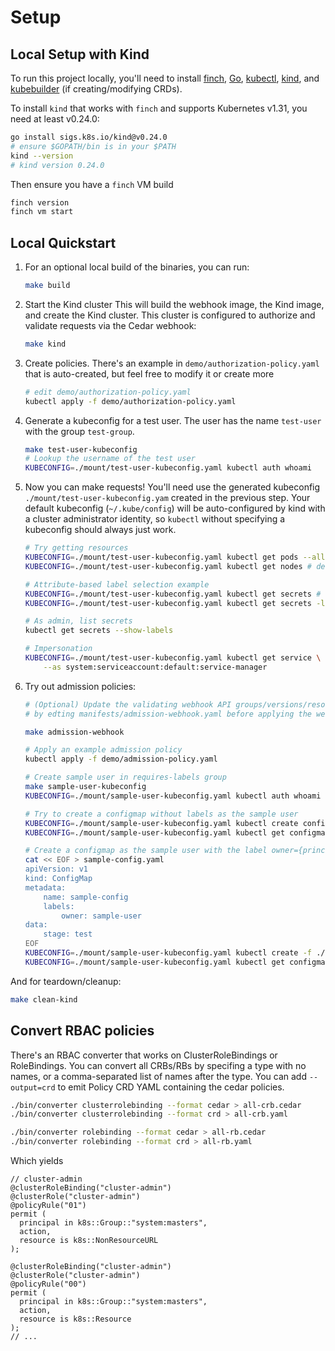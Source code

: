 # Setup

## Local Setup with Kind

To run this project locally, you'll need to install [finch][finch], [Go][go], [kubectl][kubectl], [kind][kind], and [kubebuilder][kubebuilder] (if creating/modifying CRDs).

[finch]: https://github.com/runfinch/finch
[go]: https://go.dev/dl
[kubectl]: https://kubernetes.io/docs/tasks/tools/
[kind]: https://kind.sigs.k8s.io/
[kubebuilder]: https://book.kubebuilder.io/quick-start

To install `kind` that works with `finch` and supports Kubernetes v1.31, you need at least v0.24.0:
```bash
go install sigs.k8s.io/kind@v0.24.0
# ensure $GOPATH/bin is in your $PATH
kind --version
# kind version 0.24.0
```

Then ensure you have a `finch` VM build
```bash
finch version
finch vm start
```

## Local Quickstart

1. For an optional local build of the binaries, you can run:
    ```bash
    make build
    ```
2. Start the Kind cluster
    This will build the webhook image, the Kind image, and create the Kind cluster.
    This cluster is configured to authorize and validate requests via the Cedar webhook:
   ```bash
   make kind
   ```
3. Create policies. There's an example in `demo/authorization-policy.yaml` that is auto-created, but feel free to modify it or create more
   ```bash
   # edit demo/authorization-policy.yaml
   kubectl apply -f demo/authorization-policy.yaml
   ```
4. Generate a kubeconfig for a test user.
    The user has the name `test-user` with the group `test-group`. 
    ```bash
    make test-user-kubeconfig
    # Lookup the username of the test user
    KUBECONFIG=./mount/test-user-kubeconfig.yaml kubectl auth whoami
    ```
5. Now you can make requests! You'll need use the generated kubeconfig `./mount/test-user-kubeconfig.yam` created in the previous step. 
    Your default kubeconfig (`~/.kube/config`) will be auto-configured by kind with a cluster administrator identity, so `kubectl` without specifying a kubeconfig should always just work.
    ```bash
    # Try getting resources
    KUBECONFIG=./mount/test-user-kubeconfig.yaml kubectl get pods --all-namespaces # allowed
    KUBECONFIG=./mount/test-user-kubeconfig.yaml kubectl get nodes # denied

    # Attribute-based label selection example
    KUBECONFIG=./mount/test-user-kubeconfig.yaml kubectl get secrets # denied
    KUBECONFIG=./mount/test-user-kubeconfig.yaml kubectl get secrets -l owner=test-user --show-labels # allowed

    # As admin, list secrets
    kubectl get secrets --show-labels

    # Impersonation
    KUBECONFIG=./mount/test-user-kubeconfig.yaml kubectl get service \
        --as system:serviceaccount:default:service-manager
    ```
6. Try out admission policies:
    ```bash
    # (Optional) Update the validating webhook API groups/versions/resources you want validated
    # by edting manifests/admission-webhook.yaml before applying the webhook

    make admission-webhook

    # Apply an example admission policy
    kubectl apply -f demo/admission-policy.yaml

    # Create sample user in requires-labels group
    make sample-user-kubeconfig
    KUBECONFIG=./mount/sample-user-kubeconfig.yaml kubectl auth whoami

    # Try to create a configmap without labels as the sample user
    KUBECONFIG=./mount/sample-user-kubeconfig.yaml kubectl create configmap test-config --from-literal=k1=v1
    KUBECONFIG=./mount/sample-user-kubeconfig.yaml kubectl get configmap

    # Create a configmap as the sample user with the label owner={principal.name}
    cat << EOF > sample-config.yaml
    apiVersion: v1
    kind: ConfigMap
    metadata:
        name: sample-config
        labels:
            owner: sample-user
    data:
        stage: test
    EOF
    KUBECONFIG=./mount/sample-user-kubeconfig.yaml kubectl create -f ./sample-config.yaml
    KUBECONFIG=./mount/sample-user-kubeconfig.yaml kubectl get configmap -l owner=sample-user --show-labels
    ```

And for teardown/cleanup:
```bash
make clean-kind
```

## Convert RBAC policies

There's an RBAC converter that works on ClusterRoleBindings or RoleBindings.
You can convert all CRBs/RBs by specifing a type with no names, or a comma-separated list of names after the type.
You can add `--output=crd` to emit Policy CRD YAML containing the cedar policies.
```bash
./bin/converter clusterrolebinding --format cedar > all-crb.cedar
./bin/converter clusterrolebinding --format crd > all-crb.yaml

./bin/converter rolebinding --format cedar > all-rb.cedar
./bin/converter rolebinding --format crd > all-rb.yaml
```

Which yields

```cedar
// cluster-admin
@clusterRoleBinding("cluster-admin")
@clusterRole("cluster-admin")
@policyRule("01")
permit (
  principal in k8s::Group::"system:masters",
  action,
  resource is k8s::NonResourceURL
);

@clusterRoleBinding("cluster-admin")
@clusterRole("cluster-admin")
@policyRule("00")
permit (
  principal in k8s::Group::"system:masters",
  action,
  resource is k8s::Resource
);
// ...
```
